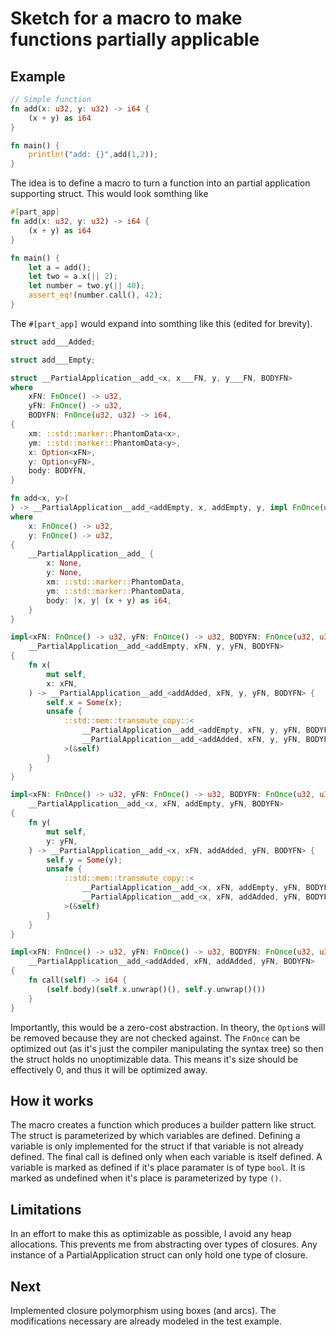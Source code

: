 # Sketch for a macro to make functions partially applicable

## Example
``` rust
// Simple function
fn add(x: u32, y: u32) -> i64 {
	(x + y) as i64
}

fn main() {
	println!("add: {}",add(1,2));
}
```

The idea is to define a macro to turn a function into an partial application
supporting struct. This would look somthing like

``` rust
#[part_app]
fn add(x: u32, y: u32) -> i64 {
	(x + y) as i64
}

fn main() {
	let a = add();
	let two = a.x(|| 2);
    let number = two.y(|| 40);
    assert_eq!(number.call(), 42);
}
```

The `#[part_app]` would expand into somthing like this (edited for brevity). 

``` rust
struct add___Added;

struct add___Empty;

struct __PartialApplication__add_<x, x___FN, y, y___FN, BODYFN>
where
    xFN: FnOnce() -> u32,
    yFN: FnOnce() -> u32,
    BODYFN: FnOnce(u32, u32) -> i64,
{
    xm: ::std::marker::PhantomData<x>,
    ym: ::std::marker::PhantomData<y>,
    x: Option<xFN>,
    y: Option<yFN>,
    body: BODYFN,
}

fn add<x, y>(
) -> __PartialApplication__add_<addEmpty, x, addEmpty, y, impl FnOnce(u32, u32) -> i64>
where
    x: FnOnce() -> u32,
    y: FnOnce() -> u32,
{
    __PartialApplication__add_ {
        x: None,
        y: None,
        xm: ::std::marker::PhantomData,
        ym: ::std::marker::PhantomData,
        body: |x, y| (x + y) as i64,
    }
}

impl<xFN: FnOnce() -> u32, yFN: FnOnce() -> u32, BODYFN: FnOnce(u32, u32) -> i64, y>
    __PartialApplication__add_<addEmpty, xFN, y, yFN, BODYFN>
{
    fn x(
        mut self,
        x: xFN,
    ) -> __PartialApplication__add_<addAdded, xFN, y, yFN, BODYFN> {
        self.x = Some(x);
        unsafe {
            ::std::mem::transmute_copy::<
                __PartialApplication__add_<addEmpty, xFN, y, yFN, BODYFN>,
                __PartialApplication__add_<addAdded, xFN, y, yFN, BODYFN>,
            >(&self)
        }
    }
}

impl<xFN: FnOnce() -> u32, yFN: FnOnce() -> u32, BODYFN: FnOnce(u32, u32) -> i64, x>
    __PartialApplication__add_<x, xFN, addEmpty, yFN, BODYFN>
{
    fn y(
        mut self,
        y: yFN,
    ) -> __PartialApplication__add_<x, xFN, addAdded, yFN, BODYFN> {
        self.y = Some(y);
        unsafe {
            ::std::mem::transmute_copy::<
                __PartialApplication__add_<x, xFN, addEmpty, yFN, BODYFN>,
                __PartialApplication__add_<x, xFN, addAdded, yFN, BODYFN>,
            >(&self)
        }
    }
}

impl<xFN: FnOnce() -> u32, yFN: FnOnce() -> u32, BODYFN: FnOnce(u32, u32) -> i64>
    __PartialApplication__add_<addAdded, xFN, addAdded, yFN, BODYFN>
{
    fn call(self) -> i64 {
        (self.body)(self.x.unwrap()(), self.y.unwrap()())
    }
}
```

Importantly, this would be a zero-cost abstraction. In theory, the `Option`s
will be removed because they are not checked against. The `FnOnce` can be
optimized out (as it's just the compiler manipulating the syntax tree) so then
the struct holds no unoptimizable data. This means it's size should be
effectively 0, and thus it will be optimized away.

## How it works
The macro creates a function which produces a builder pattern like struct. The
struct is parameterized by which variables are defined. Defining a variable is
only implemented for the struct if that variable is not already defined. The
final call is defined only when each variable is itself defined. A variable is
marked as defined if it's place paramater is of type `bool`. It is marked as
undefined when it's place is parameterized by type `()`. 

## Limitations
In an effort to make this as optimizable as possible, I avoid any heap
allocations. This prevents me from abstracting over types of closures. Any
instance of a PartialApplication struct can only hold one type of closure.

## Next
Implemented closure polymorphism using boxes (and arcs). The modifications
necessary are already modeled in the test example.
